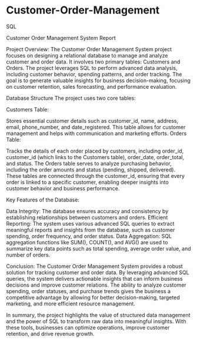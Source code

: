 # Customer-Order-Management
SQL


Customer Order Management System Report

Project Overview:
The Customer Order Management System project focuses on designing a relational database to manage and analyze customer and order data. It involves two primary tables: Customers and Orders. The project leverages SQL to perform advanced data analysis, including customer behavior, spending patterns, and order tracking. The goal is to generate valuable insights for business decision-making, focusing on customer retention, sales forecasting, and performance evaluation.

Database Structure
The project uses two core tables:

Customers Table:

Stores essential customer details such as customer_id, name, address, email, phone_number, and date_registered.
This table allows for customer management and helps with communication and marketing efforts.
Orders Table:

Tracks the details of each order placed by customers, including order_id, customer_id (which links to the Customers table), order_date, order_total, and status.
The Orders table serves to analyze purchasing behavior, including the order amounts and status (pending, shipped, delivered).
These tables are connected through the customer_id, ensuring that every order is linked to a specific customer, enabling deeper insights into customer behavior and business performance.

Key Features of the Database:

Data Integrity: The database ensures accuracy and consistency by establishing relationships between customers and orders.
Efficient Reporting: The system uses various advanced SQL queries to extract meaningful reports and insights from the database, such as customer spending, order frequency, and order status.
Data Aggregation: SQL aggregation functions like SUM(), COUNT(), and AVG() are used to summarize key data points such as total spending, average order value, and number of orders.

Conclusion:
The Customer Order Management System provides a robust solution for tracking customer and order data. By leveraging advanced SQL queries, the system delivers actionable insights that can inform business decisions and improve customer relations. The ability to analyze customer spending, order statuses, and purchase trends gives the business a competitive advantage by allowing for better decision-making, targeted marketing, and more efficient resource management.

In summary, the project highlights the value of structured data management and the power of SQL to transform raw data into meaningful insights. With these tools, businesses can optimize operations, improve customer retention, and drive revenue growth.

